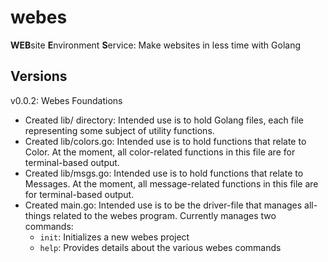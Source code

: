 # webes
**WEB**site **E**nvironment **S**ervice: Make websites in less time with Golang

## Versions

v0.0.2: Webes Foundations
* Created lib/ directory: Intended use is to hold Golang files, each file representing some subject of utility functions.
* Created lib/colors.go: Intended use is to hold functions that relate to Color. At the moment, all color-related functions in this file are for terminal-based output.
* Created lib/msgs.go: Intended use is to hold functions that relate to Messages. At the moment, all message-related functions in this file are for terminal-based output.
* Created main.go: Intended use is to be the driver-file that manages all-things related to the webes program. Currently manages two commands: 
    * `init`: Initializes a new webes project
    * `help`: Provides details about the various webes commands

